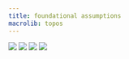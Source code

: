```yaml
---
title: foundational assumptions
macrolib: topos
---
```

![](frct-001F)
![](frct-003J)
![](frct-001G)
![](frct-003K)
